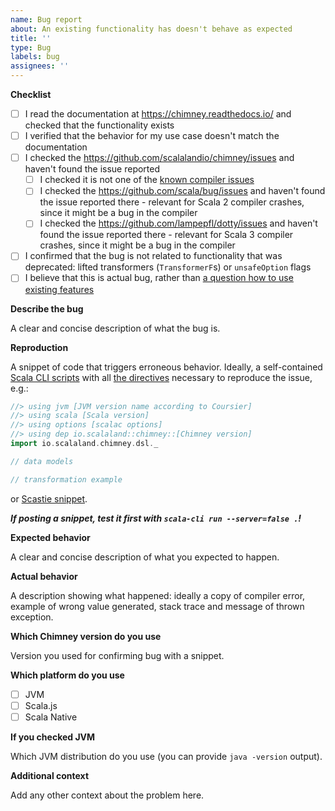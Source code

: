 ```yaml
---
name: Bug report
about: An existing functionality has doesn't behave as expected
title: ''
type: Bug
labels: bug
assignees: ''
---
```


**Checklist**

- [ ] I read the documentation at https://chimney.readthedocs.io/ and checked that the functionality exists
- [ ] I verified that the behavior for my use case doesn't match the documentation
- [ ] I checked the https://github.com/scalalandio/chimney/issues and haven't found the issue reported
  - [ ] I checked it is not one of the [known compiler issues](https://github.com/scalalandio/chimney/issues/532)
  - [ ] I checked the https://github.com/scala/bug/issues and haven't found the issue reported there - relevant for Scala 2 compiler crashes, since it might be a bug in the compiler
  - [ ] I checked the https://github.com/lampepfl/dotty/issues and haven't found the issue reported there - relevant for Scala 3 compiler crashes, since it might be a bug in the compiler
- [ ] I confirmed that the bug is not related to functionality that was deprecated: lifted transformers (`TransformerF`s) or `unsafeOption` flags
- [ ] I believe that this is actual bug, rather than [a question how to use existing features](https://github.com/scalalandio/chimney/discussions)

**Describe the bug**

A clear and concise description of what the bug is.

**Reproduction**

A snippet of code that triggers erroneous behavior. Ideally, a self-contained
[Scala CLI scripts](https://scala-cli.virtuslab.org/docs/guides/scripts) with all 
[the directives](https://scala-cli.virtuslab.org/docs/reference/directives/#using-directives) necessary to reproduce
the issue, e.g.:

```scala
//> using jvm [JVM version name according to Coursier]
//> using scala [Scala version]
//> using options [scalac options]
//> using dep io.scalaland::chimney::[Chimney version]
import io.scalaland.chimney.dsl._

// data models

// transformation example
```

or [Scastie snippet](https://scastie.scala-lang.org/).

***If posting a snippet, test it first with `scala-cli run --server=false .`!***

**Expected behavior**

A clear and concise description of what you expected to happen.

**Actual behavior**

A description showing what happened: ideally a copy of compiler error, example of wrong value generated, stack trace and message of thrown exception.

**Which Chimney version do you use**

Version you used for confirming bug with a snippet.

**Which platform do you use**

- [ ] JVM
- [ ] Scala.js
- [ ] Scala Native

**If you checked JVM**

Which JVM distribution do you use (you can provide `java -version` output).

**Additional context**

Add any other context about the problem here.
